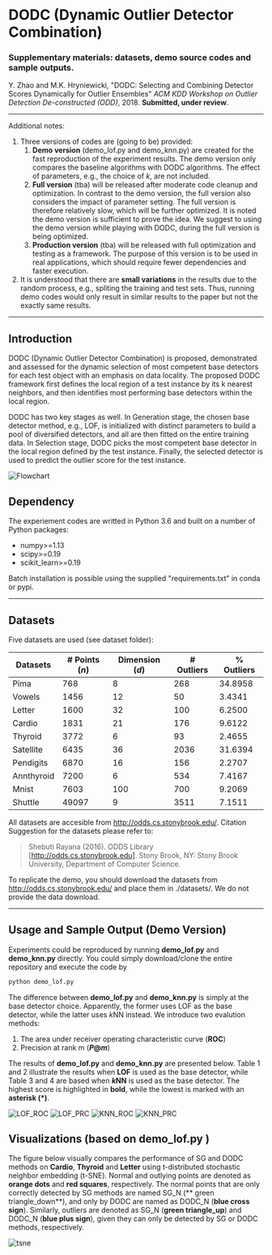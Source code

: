 # DODC (Dynamic Outlier Detector Combination)
### Supplementary materials: datasets, demo source codes and sample outputs.

Y. Zhao and M.K. Hryniewicki, "DODC: Selecting and Combining Detector Scores Dynamically for Outlier Ensembles" *ACM KDD Workshop on Outlier Detection De-constructed (ODD)*, 2018. **Submitted, under review**.

------------

Additional notes:
1. Three versions of codes are (going to be) provided:
   1. **Demo version** (demo_lof.py and demo_knn.py) are created for the fast reproduction of the experiment results. The demo version only compares the baseline algorithms with DODC algorithms. The effect of parameters, e.g., the choice of *k*, are not included.
   2.  **Full version** (tba)  will be released after moderate code cleanup and optimization. In contrast to the demo version, the full version also considers the impact of parameter setting. The full version is therefore relatively slow, which will be further optimized. It is noted the demo version is sufficient to prove the idea. We suggest to using the demo version while playing with DODC, during the full version is being optimized.
   3. **Production version** (tba) will be released with full optimization and testing as a framework. The purpose of this version is to be used in real applications, which should require fewer dependencies and faster execution.
3. It is understood that there are **small variations** in the results due to the random process, e.g., spliting the training and test sets. Thus, running demo codes would only result in similar results to the paper but not the exactly same results.
------------

##  Introduction
DODC (Dynamic Outlier Detector Combination) is proposed, demonstrated and assessed for the dynamic selection of most competent base detectors for each test object with an emphasis on data locality. The proposed DODC framework first defines the local region of a test instance by its k nearest neighbors, and then identifies most performing base detectors within the local region.

DODC has two key stages as well. In Generation stage, the chosen base detector method, e.g., LOF, is initialized with distinct parameters to build a pool of diversified detectors, and all are then fitted on the entire training data. In Selection stage, DODC picks the most competent base detector in the local region defined by the test instance. Finally, the selected detector is used to predict the outlier score for the test instance.

![Flowchart](https://github.com/yzhao062/DODC/blob/master/md_figs/flowchart.png)

## Dependency
The experiement codes are writted in Python 3.6 and built on a number of Python packages:
- numpy>=1.13
- scipy>=0.19
- scikit_learn>=0.19

Batch installation is possible using the supplied "requirements.txt" in conda or pypi.

------------

## Datasets
Five datasets are used (see dataset folder):

|  Datasets | #  Points (*n*)  | Dimension (*d*)  | # Outliers  | % Outliers
| ------------ | ------------ | ------------ | ------------ |------------|
|Pima 	|768	|8	|268	|34.8958|
|Vowels|	1456	|12|	50|	3.4341|
|Letter	|1600|	32|	100	|6.2500|
|Cardio|	1831	|21	|176|	9.6122|
|Thyroid	|3772	|6	|93	|2.4655|
|Satellite	|6435	|36	|2036	|31.6394|
|Pendigits	|6870	|16	|156	|2.2707|
|Annthyroid	|7200	|6	|534	|7.4167|
|Mnist	|7603	|100	|700	|9.2069|
|Shuttle	|49097	|9	|3511|	7.1511|

All datasets are accesible from http://odds.cs.stonybrook.edu/. Citation Suggestion for the datasets please refer to: 
> Shebuti Rayana (2016).  ODDS Library [http://odds.cs.stonybrook.edu]. Stony Brook, NY: Stony Brook University, Department of Computer Science.

To replicate the demo, you should download the datasets from http://odds.cs.stonybrook.edu/ and place them in ./datasets/. We do not provide the data download.

------------

## Usage and Sample Output (Demo Version)
Experiments could be reproduced by running **demo_lof.py** and **demo_knn.py** directly. You could simply download/clone the entire repository and execute the code by 
```bash
python demo_lof.py
```

The difference between **demo_lof.py** and **demo_knn.py** is simply at the base detector choice. Apparently, the former uses LOF as the base detector, while the latter uses *k*NN instead. We introduce two evalution methods:
1.  The area under receiver operating characteristic curve (**ROC**)
2.  Precision at rank m (***P*@*m***) 

The results of **demo_lof.py** and **demo_knn.py**  are presented below. Table 1 and 2 illustrate the results when **LOF** is used as the base detector, while Table 3 and 4 are based when ***k*NN** is used as the base detector. The highest score is highlighted in **bold**, while the lowest is marked with an **asterisk (*)**.

![ LOF_ROC](https://github.com/yzhao062/DODC/blob/master/md_figs/lof_roc.png)
![ LOF_PRC](https://github.com/yzhao062/DODC/blob/master/md_figs/lof_prc.png)
![ KNN_ROC](https://github.com/yzhao062/DODC/blob/master/md_figs/knn_roc.png)
![ KNN_PRC](https://github.com/yzhao062/DODC/blob/master/md_figs/knn_prc.png)

## Visualizations (based on demo_lof.py )
The figure below visually compares the performance of SG and DODC methods on **Cardio**, **Thyroid** and **Letter** using t-distributed stochastic neighbor embedding (t-SNE). Normal and outlying points are denoted as **orange dots** and **red squares**, respectively. The normal points that are only correctly detected by SG methods are named SG_N (** green triangle_down**), and only by DODC are named as DODC_N (**blue cross sign**). Similarly, outliers are denoted as SG_N (**green triangle_up**) and DODC_N (**blue plus sign**), given they can only be detected by SG or DODC methods, respectively.

![ tsne](https://github.com/yzhao062/DODC/blob/master/md_figs/tsne.png)
